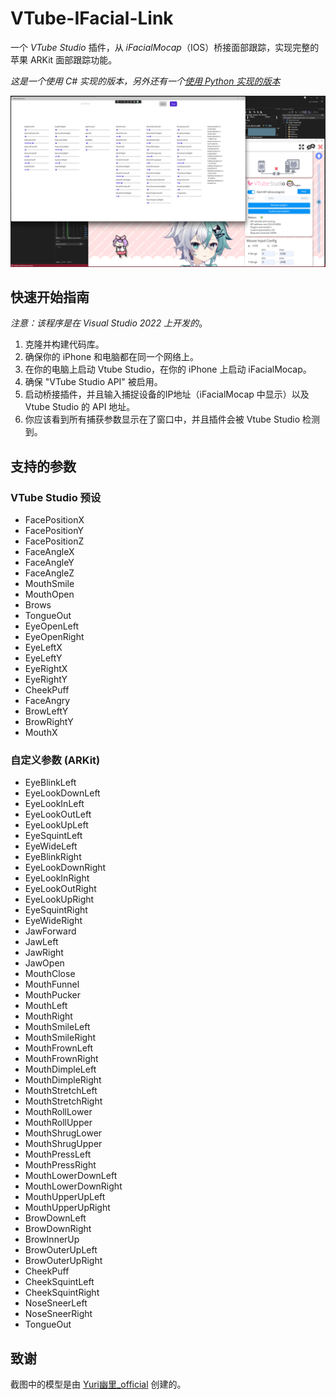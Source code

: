 # VTube-IFacial-Link

一个 *VTube Studio* 插件，从 *iFacialMocap*（IOS）桥接面部跟踪，实现完整的苹果 ARKit 面部跟踪功能。

*这是一个使用 C# 实现的版本，另外还有一个[使用 Python 实现的版本](https://github.com/xuan25/VTube-IFacial-Link)*

![](imgs/screenshot.png)

## 快速开始指南

*注意：该程序是在 Visual Studio 2022 上开发的*。

1. 克隆并构建代码库。
2. 确保你的 iPhone 和电脑都在同一个网络上。
3. 在你的电脑上启动 Vtube Studio，在你的 iPhone 上启动 iFacialMocap。
4. 确保 "VTube Studio API" 被启用。
5. 启动桥接插件，并且输入捕捉设备的IP地址（iFacialMocap 中显示）以及 Vtube Studio 的 API 地址。
6. 你应该看到所有捕获参数显示在了窗口中，并且插件会被 Vtube Studio 检测到。

## 支持的参数

### VTube Studio 预设

- FacePositionX
- FacePositionY
- FacePositionZ
- FaceAngleX
- FaceAngleY
- FaceAngleZ
- MouthSmile
- MouthOpen
- Brows
- TongueOut
- EyeOpenLeft
- EyeOpenRight
- EyeLeftX
- EyeLeftY
- EyeRightX
- EyeRightY
- CheekPuff
- FaceAngry
- BrowLeftY
- BrowRightY
- MouthX

### 自定义参数 (ARKit)

- EyeBlinkLeft
- EyeLookDownLeft
- EyeLookInLeft
- EyeLookOutLeft
- EyeLookUpLeft
- EyeSquintLeft
- EyeWideLeft
- EyeBlinkRight
- EyeLookDownRight
- EyeLookInRight
- EyeLookOutRight
- EyeLookUpRight
- EyeSquintRight
- EyeWideRight
- JawForward
- JawLeft
- JawRight
- JawOpen
- MouthClose
- MouthFunnel
- MouthPucker
- MouthLeft
- MouthRight
- MouthSmileLeft
- MouthSmileRight
- MouthFrownLeft
- MouthFrownRight
- MouthDimpleLeft
- MouthDimpleRight
- MouthStretchLeft
- MouthStretchRight
- MouthRollLower
- MouthRollUpper
- MouthShrugLower
- MouthShrugUpper
- MouthPressLeft
- MouthPressRight
- MouthLowerDownLeft
- MouthLowerDownRight
- MouthUpperUpLeft
- MouthUpperUpRight
- BrowDownLeft
- BrowDownRight
- BrowInnerUp
- BrowOuterUpLeft
- BrowOuterUpRight
- CheekPuff
- CheekSquintLeft
- CheekSquintRight
- NoseSneerLeft
- NoseSneerRight
- TongueOut

## 致谢

截图中的模型是由 [Yuri幽里_official](https://www.bilibili.com/video/BV1S8411H7zf/) 创建的。
